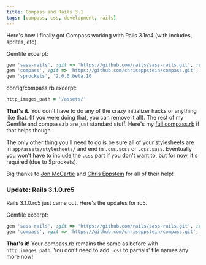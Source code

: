 ```yaml
---
title: Compass and Rails 3.1
tags: [compass, css, development, rails]
---
```


Here's how I finally got Compass working with Rails 3.1rc4 (with includes, sprites, etc).

Gemfile excerpt:

``` ruby
gem 'sass-rails', :git => 'https://github.com/rails/sass-rails.git', :ref => '031236b31eaf20658226a9ae051749cc6647c33f'
gem 'compass', :git => 'https://github.com/chriseppstein/compass.git', :ref => '2c1fcfcad708875d10db65740aabf417abc636a6'
gem 'sprockets', '2.0.0.beta.10'
```

config/compass.rb excerpt:

``` ruby
http_images_path = '/assets/'
```

**That's it.** You don't have to do any of the crazy initializer hacks or anything like that. (If you were doing that, you can remove it all). The rest of my Gemfile and compass.rb are just standard stuff. Here's my [full compass.rb](https://gist.github.com/1103112#file_full_compass.rb) if that helps though.

The only other thing you'll need to do is be sure all of your stylesheets are in `app/assets/stylesheets/` and end in `.css.scss` or `.css.sass`. Eventually you won't have to include the `.css` part if you don't want to, but for now, it's required (due to Sprockets).

Big thanks to [Jon McCartie](http://twitter.com/jmccartie) and [
Chris Eppstein](http://twitter.com/chriseppstein) for all of their help!

### Update: Rails 3.1.0.rc5

Rails 3.1.0.rc5 just came out. Here's the updates for rc5.

Gemfile excerpt:

``` ruby
gem 'sass-rails', :git => 'https://github.com/rails/sass-rails.git', :ref => '231b14da040c3ad320076cbaaa70190d14b95d37'
gem 'compass', :git => 'https://github.com/chriseppstein/compass.git', :ref => '33263caffe5548a64253976c0a034afe1ed567f4'
```

**That's it!** Your compass.rb remains the same as before with `http_images_path`. You don't need to add `.css` to partials' file names any more now!
